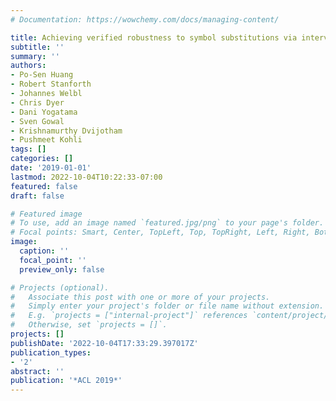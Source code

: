 ```yaml
---
# Documentation: https://wowchemy.com/docs/managing-content/

title: Achieving verified robustness to symbol substitutions via interval bound propagation
subtitle: ''
summary: ''
authors:
- Po-Sen Huang
- Robert Stanforth
- Johannes Welbl
- Chris Dyer
- Dani Yogatama
- Sven Gowal
- Krishnamurthy Dvijotham
- Pushmeet Kohli
tags: []
categories: []
date: '2019-01-01'
lastmod: 2022-10-04T10:22:33-07:00
featured: false
draft: false

# Featured image
# To use, add an image named `featured.jpg/png` to your page's folder.
# Focal points: Smart, Center, TopLeft, Top, TopRight, Left, Right, BottomLeft, Bottom, BottomRight.
image:
  caption: ''
  focal_point: ''
  preview_only: false

# Projects (optional).
#   Associate this post with one or more of your projects.
#   Simply enter your project's folder or file name without extension.
#   E.g. `projects = ["internal-project"]` references `content/project/deep-learning/index.md`.
#   Otherwise, set `projects = []`.
projects: []
publishDate: '2022-10-04T17:33:29.397017Z'
publication_types:
- '2'
abstract: ''
publication: '*ACL 2019*'
---
```

